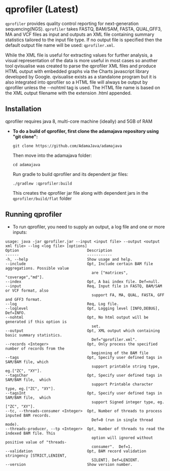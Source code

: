 # qprofiler (Latest)

`qprofiler` provides quality control reporting for next-generation sequencing(NGS). `qprofiler` takes FASTQ, BAM/SAM, FASTA, QUAL,GFF3, MA and VCF files as input and outputs an XML file containing summary statistics tailored to the input file type. If no output file is specified then the default output file name will be used: `qprofiler.xml`.

While the XML file is useful for extracting values for further analysis, a visual representation of the data is more useful in most cases so another tool qvisualise was created to parse the qprofiler XML files and produce HTML output with embedded graphs via the Charts javascript library developed by Google. qvisualise exists as a standalone program but it is also integrated into qprofiler so a HTML file will always be output by qprofiler unless the --nohtml tag is used. The HTML file name is based on the XML output filename with the extension .html appended.

## Installation
qprofiler requires java 8, multi-core machine (ideally) and 5GB of RAM

* **To do a build of qprofiler, first clone the adamajava repository using "git clone":**
  ```
  git clone https://github.com/AdamaJava/adamajava
  ```

  Then move into the adamajava folder:
  ```
  cd adamajava
  ```
  Run gradle to build qprofiler and its dependent jar files:
  ```
  ./gradlew :qprofiler:build
  ```
  This creates the qprofiler jar file along with dependent jars in the `qprofiler/build/flat` folder

## Running qprofiler

* To run qprofiler, you need to supply an output, a log file and one or more inputs:

~~~~{.text}
usage: java -jar qprofiler.jar --input <input file> --output <output xml file> --log <log file> [options]
Option                              Description                                               
------                              -----------                                               
-h, --help                          Show usage and help.                                      
--include                           Opt, Include certain BAM file aggregations. Possible value
                                      are ["matrices", "coverage","md"].                      
--index                             Opt, A bai index file. Def=null.                          
--input                             Req, Input file in FASTQ, BAM/SAM or VCF format, also     
                                      support FA, MA, QUAL, FASTA, GFF and GFF3 format.       
--log                               Req, Log file.                                            
--loglevel                          Opt, Logging level [INFO,DEBUG], Def=INFO.                
--nohtml                            Opt, No html output will be generated if this option is   
                                      set.                                                    
--output                            Opt, XML output which containing basic summary statistics.
                                      Def="qprofiler.xml".                                    
--records <Integer>                 Opt, Only process the specified number of records from the
                                      beginning of the BAM file                               
--tags                              Opt, Specify user defined tags in SAM/BAM file, which     
                                      support printable string type, eg.["ZC", "XY"].         
--tagsChar                          Opt, Specify user defined tags in SAM/BAM file,  which    
                                      support Printable character type, eg.["ZC", "XY"].      
--tagsInt                           Opt, Specify user defined tags in SAM/BAM file,  which    
                                      support Signed integer type, eg.["ZC", "XY"].           
--tc, --threads-consumer <Integer>  Opt, Number of threads to process inputed BAM records.    
                                      Def=0 (run in single thread mode).                      
--threads-producer, --tp <Integer>  Opt, Number of threads to read the indexed BAM file. This 
                                      option will ignored without positive value of "threads- 
                                      consumer".  Def=1.                                      
--validation                        Opt, BAM record validation stringency [STRICT,LENIENT,    
                                      SILENT]. Def=LENIENT.                                   
--version                           Show version number.      

~~~~


